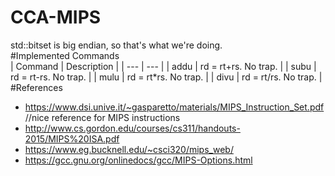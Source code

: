 # CCA-MIPS
std::bitset is big endian, so that's what we're doing.  
#Implemented Commands  
| Command | Description |
| --- | --- |
| addu | rd = rt+rs. No trap. |
| subu | rd = rt-rs. No trap. |
| mulu | rd = rt\*rs. No trap. |
| divu | rd = rt/rs. No trap. |
#References
+ https://www.dsi.unive.it/~gasparetto/materials/MIPS_Instruction_Set.pdf //nice
  reference for MIPS instructions
+ http://www.cs.gordon.edu/courses/cs311/handouts-2015/MIPS%20ISA.pdf
+ https://www.eg.bucknell.edu/~csci320/mips_web/
+ https://gcc.gnu.org/onlinedocs/gcc/MIPS-Options.html
